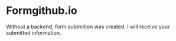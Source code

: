# Formgithub.io
Without a backend, form subimition was created. I will receive your submitted information.
